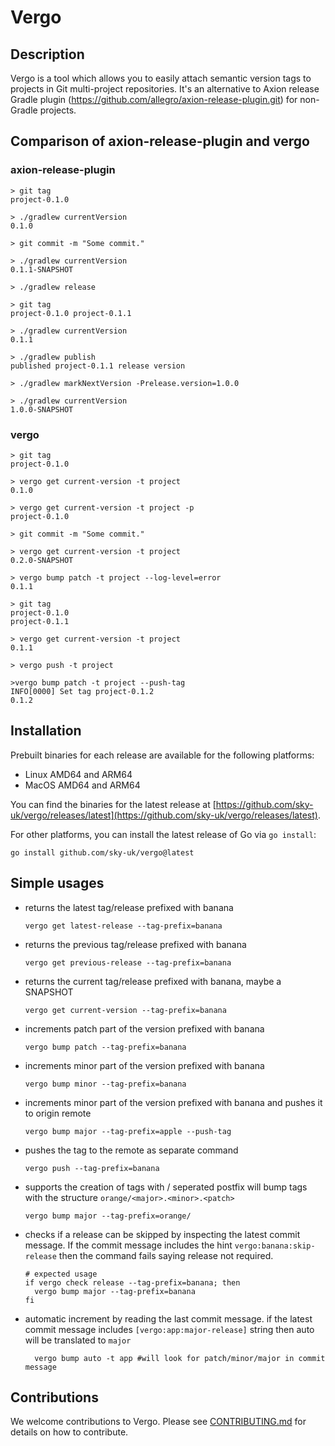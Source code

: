 # Vergo

## Description

Vergo is a tool which allows you to easily attach semantic version tags to projects in Git multi-project repositories.
It's an alternative to Axion release Gradle plugin (https://github.com/allegro/axion-release-plugin.git) for non-Gradle projects.

## Comparison of axion-release-plugin and vergo

### axion-release-plugin

```
> git tag
project-0.1.0

> ./gradlew currentVersion
0.1.0

> git commit -m "Some commit."

> ./gradlew currentVersion
0.1.1-SNAPSHOT

> ./gradlew release

> git tag
project-0.1.0 project-0.1.1

> ./gradlew currentVersion
0.1.1

> ./gradlew publish
published project-0.1.1 release version

> ./gradlew markNextVersion -Prelease.version=1.0.0

> ./gradlew currentVersion
1.0.0-SNAPSHOT

```

### vergo

```
> git tag
project-0.1.0

> vergo get current-version -t project
0.1.0

> vergo get current-version -t project -p
project-0.1.0

> git commit -m "Some commit."

> vergo get current-version -t project
0.2.0-SNAPSHOT

> vergo bump patch -t project --log-level=error
0.1.1

> git tag
project-0.1.0
project-0.1.1

> vergo get current-version -t project
0.1.1

> vergo push -t project

>vergo bump patch -t project --push-tag
INFO[0000] Set tag project-0.1.2
0.1.2

```

## Installation

Prebuilt binaries for each release are available for the following platforms:

- Linux AMD64 and ARM64
- MacOS AMD64 and ARM64

You can find the binaries for the latest release at [https://github.com/sky-uk/vergo/releases/latest](https://github.com/sky-uk/vergo/releases/latest).

For other platforms, you can install the latest release of Go via `go install`:

```shell
go install github.com/sky-uk/vergo@latest
```

## Simple usages

* returns the latest tag/release prefixed with banana

  `vergo get latest-release --tag-prefix=banana`

* returns the previous tag/release prefixed with banana

  `vergo get previous-release --tag-prefix=banana`

* returns the current tag/release prefixed with banana, maybe a SNAPSHOT

  `vergo get current-version --tag-prefix=banana`

* increments patch part of the version prefixed with banana

  `vergo bump patch --tag-prefix=banana`

* increments minor part of the version prefixed with banana

  `vergo bump minor --tag-prefix=banana`

* increments minor part of the version prefixed with banana and pushes it to origin remote

  `vergo bump major --tag-prefix=apple --push-tag`

* pushes the tag to the remote as separate command

  `vergo push --tag-prefix=banana`

* supports the creation of tags with / seperated postfix will bump tags with the structure `orange/<major>.<minor>.<patch>`

  `vergo bump major --tag-prefix=orange/`

* checks if a release can be skipped by inspecting the latest commit message. If the commit message includes the hint `vergo:banana:skip-release` then the command fails saying release not required. 

  ```
  # expected usage 
  if vergo check release --tag-prefix=banana; then
    vergo bump major --tag-prefix=banana
  fi
  ```
* automatic increment by reading the last commit message. if the latest commit message includes `[vergo:app:major-release]` string then auto will be translated to `major`
  ```
    vergo bump auto -t app #will look for patch/minor/major in commit message
  ```

## Contributions

We welcome contributions to Vergo. Please see [CONTRIBUTING.md](./CONTRIBUTING.md) for details on how to contribute.
